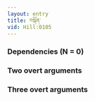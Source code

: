 ```yaml
---
layout: entry
title: བསྐོན་
vid: Hill:0105
---
```

### Dependencies (N = 0)


### Two overt arguments


### Three overt arguments
